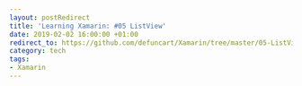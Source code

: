 ```yaml
---
layout: postRedirect
title: 'Learning Xamarin: #05 ListView'
date: 2019-02-02 16:00:00 +01:00
redirect_to: https://github.com/defuncart/Xamarin/tree/master/05-ListView
category: tech
tags:
- Xamarin
---
```


